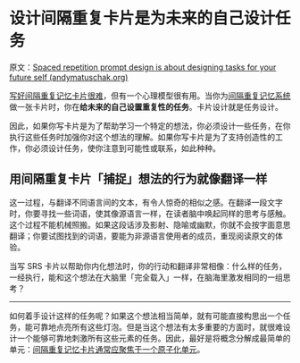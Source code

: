 # 设计间隔重复卡片是为未来的自己设计任务

原文：[Spaced repetition prompt design is about designing tasks for your future self (andymatuschak.org)](https://notes.andymatuschak.org/z4TCpuykanZCZYtC5xCccfuiTMZQzdeRv5BuW)

[写好间隔重复记忆卡片很难](https://notes.andymatuschak.org/z3ntJ7w9C3uapYp1m3gy2EK6PN788guzEoUNN)，但有一个心理模型很有用。当你为[间隔重复记忆系统](https://notes.andymatuschak.org/z4eXdSMJFv2qVGXSUEKH4vdcHBrLHcFY1ZGfC)做一张卡片时，你在**给未来的自己设置重复性的任务**。卡片设计就是任务设计。

因此，如果你写卡片是为了帮助学习一个特定的想法，你必须设计一些任务，在你执行这些任务时加强你对这个想法的理解。如果你写卡片是为了支持创造性的工作，你必须设计任务，使你注意到可能性或联系，如此种种。

## 用间隔重复卡片「捕捉」想法的行为就像翻译一样

这一过程，与翻译不同语言间的文本，有令人惊奇的相似之感。在翻译一段文字时，你要寻找一些词语，使其像源语言一样，在读者脑中唤起同样的思考与感触。这个过程不能机械照搬。如果这段话涉及影射、隐喻或幽默，你就不会按字面意思翻译；你要试图找到的词语，要能为非源语言使用者的成员，重现阅读原文的体验。

当写 SRS 卡片以帮助你内化想法时，你的行动和翻译非常相像：什么样的任务，一经执行，能和这个想法在大脑里「完全载入」一样，在脑海里激发相同的一组思考？

------

如何着手设计这样的任务呢？如果这个想法相当简单，就有可能直接构思出一个任务，能可靠地点亮所有这些灯泡。但是当这个想法有太多重要的方面时，就很难设计一个能够可靠地刺激所有这些元素的任务。因此，最好是将概念分解成最简单的单元：[间隔重复记忆卡片通常应聚焦于一个原子化单元](https://notes.andymatuschak.org/z8kPjeqPqJwLwqdVqPYBBTwfU3aczsFyvXFmx)。